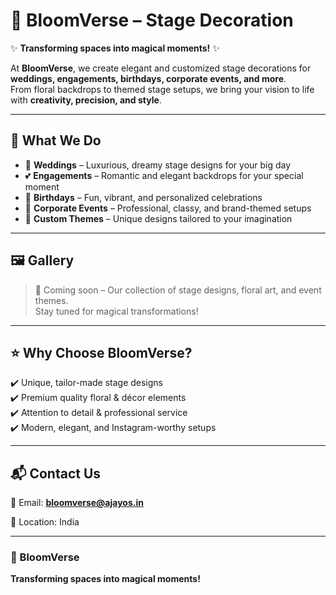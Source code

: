 # 🌸 BloomVerse – Stage Decoration

✨ **Transforming spaces into magical moments!** ✨

At **BloomVerse**, we create elegant and customized stage decorations for **weddings, engagements, birthdays, corporate events, and more**.  
From floral backdrops to themed stage setups, we bring your vision to life with **creativity, precision, and style**.

---

## 💖 What We Do

- 💍 **Weddings** – Luxurious, dreamy stage designs for your big day
- 💕 **Engagements** – Romantic and elegant backdrops for your special moment
- 🎉 **Birthdays** – Fun, vibrant, and personalized celebrations
- 🏢 **Corporate Events** – Professional, classy, and brand-themed setups
- 🌟 **Custom Themes** – Unique designs tailored to your imagination

---

## 🖼️ Gallery

> 🎨 Coming soon – Our collection of stage designs, floral art, and event themes.  
> Stay tuned for magical transformations!

---

## ⭐ Why Choose BloomVerse?

✔️ Unique, tailor-made stage designs  
✔️ Premium quality floral & décor elements  
✔️ Attention to detail & professional service  
✔️ Modern, elegant, and Instagram-worthy setups

---

## 📬 Contact Us

💌 Email: **bloomverse@ajayos.in**

<!-- 📱 Instagram: [@BloomVerse](https://instagram.com/)  -->

📍 Location: India

---

### 🌸 BloomVerse

**Transforming spaces into magical moments!**
